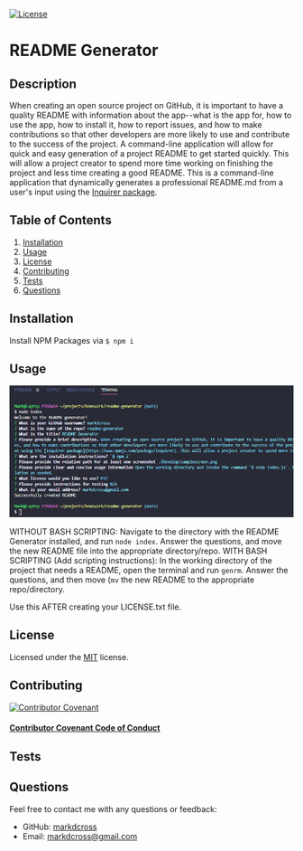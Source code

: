 
[![License](https://img.shields.io/github/license/markdcross/readme-generator)](https://img.shields.io/github/license/markdcross/readme-generator)
# README Generator 

## Description
When creating an open source project on GitHub, it is important to have a quality README with information about the app--what is the app for, how to use the app, how to install it, how to report issues, and how to make contributions so that other developers are more likely to use and contribute to the success of the project. A command-line application will allow for quick and easy generation of a project README to get started quickly. This will allow a project creator to spend more time working on finishing the project and less time creating a good README. This is a command-line application that dynamically generates a professional README.md from a user's input using the [Inquirer package](https://www.npmjs.com/package/inquirer).

## Table of Contents
1. [Installation](#Installation)
2. [Usage](#Usage)
3. [License](#License)
4. [Contributing](#Contributing)
5. [Tests](#Tests)
6. [Questions](#Questions)

## Installation

Install NPM Packages via `$ npm i`

## Usage

![screenshot](./Develop/questionsscreen.png)

WITHOUT BASH SCRIPTING: Navigate to the directory with the README Generator installed, and run `node index`. Answer the questions, and move the new README file into the appropriate directory/repo. WITH BASH SCRIPTING (Add scripting instructions): In the working directory of the project that needs a README, open the terminal and run `genrm`. Answer the questions, and then move (`mv` the new README to the appropriate repo/directory.

Use this AFTER creating your LICENSE.txt file.

## License

Licensed under the [MIT](https://github.com/markdcross/readme-generator/blob/master/LICENSE.txt) license.

## Contributing

[![Contributor Covenant](https://img.shields.io/badge/Contributor%20Covenant-v2.0%20adopted-ff69b4.svg)](code_of_conduct.md)

#### [Contributor Covenant Code of Conduct](https://www.contributor-covenant.org/version/2/0/code_of_conduct/)

## Tests

## Questions
Feel free to contact me with any questions or feedback:
- GitHub: [markdcross](https://github.com/markdcross)
- Email: <markdcross@gmail.com>
